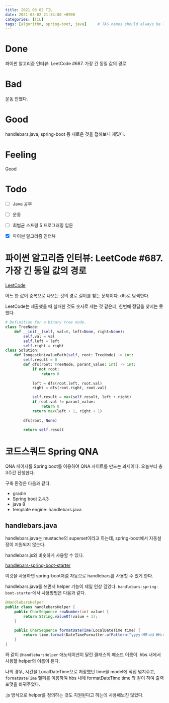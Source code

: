 ```yaml
---
title: 2021 03 02 TIL
date: 2021-03-02 21:34:00 +0900
categories: [TIL]
tags: [algorithm, spring-boot, java]     # TAG names should always be lowercase
---
```


# Done

파이썬 알고리즘 인터뷰: LeetCode #687. 가장 긴 동일 값의 경로

# Bad

운동 안했다.

# Good

handlebars.java, spring-boot 등 새로운 것을 접해보니 재밌다.

# Feeling

Good

# Todo

- [ ] Java 공부
- [ ] 운동
- [ ] 최범균 스프링 5 프로그래밍 입문
- [x] 파이썬 알고리즘 인터뷰


# 파이썬 알고리즘 인터뷰: LeetCode #687. 가장 긴 동일 값의 경로

[LeetCode](https://leetcode.com/problems/longest-univalue-path/)

어느 한 값이 중복으로 나오는 것의 경로 길이를 찾는 문제이다. dfs로 탐색한다.

LeetCode는 제출했을 때 실패한 것도 숫자로 세는 것 같은데, 한번에 정답을 찾지는 못했다.

```python
# Definition for a binary tree node.
class TreeNode:
    def __init__(self, val=0, left=None, right=None):
        self.val = val
        self.left = left
        self.right = right
class Solution:
    def longestUnivaluePath(self, root: TreeNode) -> int:
        self.result = 0
        def dfs(root: TreeNode, parant_value: int) -> int:
            if not root:
                return 0
            
            left = dfs(root.left, root.val)
            right = dfs(root.right, root.val)

            self.result = max(self.result, left + right)
            if root.val != parant_value:
                return 0
            return max(left + 1, right + 1)
        
        dfs(root, None)

        return self.result

```

# 코드스쿼드 Spring QNA

QNA 페이지를 Spring boot를 이용하여 QNA 사이트를 만드는 과제이다. 오늘부터 총 3주간 진행한다.

구축 환경은 다음과 같다.

- gradle
- Spring boot 2.4.3
- java 8
- template engine: handlebars.java

## handlebars.java

handlebars.java는 mustache의 superset이라고 하는데, spring-boot에서 자동설정이 지원되지 않는다.

handlebars.js와 비슷하게 사용할 수 있다.

[handlebars-spring-boot-starter](https://github.com/allegro/handlebars-spring-boot-starter)

이것을 사용하면 spring-boot처럼 자동으로 handlebars를 사용할 수 있게 한다.

handlebars.java를 쓰면서 helper 기능이 제일 인상 깊었다. `handlebars-spring-boot-starter`에서 사용방법은 다음과 같다.

```java
@HandlebarsHelper
public class handlebarsHelper {
    public CharSequence rowNumber(int value) {
        return String.valueOf(value + 1);
    }

    public CharSequence formatDateTime(LocalDateTime time) {
        return time.format(DateTimeFormatter.ofPattern("yyyy-MM-dd HH:mm"));
    }
}

```

와 같이 `@HandlebarsHelper` 애노테이션이 달린 클래스의 메소드 이름이 .hbs 내에서 사용할 helper의 이름이 된다.

나의 경우, 시간을 LocalDateTime으로 저장했던 time을 model에 직접 넘겨주고, `formatDateTime` 헬퍼를 이용하여 hbs 내에 formatDateTime time 와 같이 하여 출력 포맷을 바꿔주었다.

.js 방식으로 helper를 정의하는 것도 지원된다고 하는데 사용해보진 않았다.
